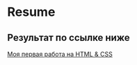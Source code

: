 # Resume

## Результат по ссылке ниже

[Моя первая работа на HTML & CSS]( https://dmitriyzabava.github.io/Resume/)
